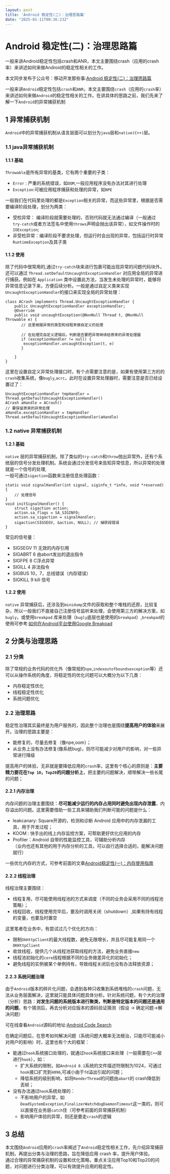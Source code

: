 ```yaml
---
layout: post
title: 'Android 稳定性(二)：治理思路篇'
date: "2025-01-11T00:36:23Z"
---
```

Android 稳定性(二)：治理思路篇
====================

一般来讲Android稳定性包括crash和ANR，本文主要围绕crash（应用的crash率）来讲述如何来做Android的稳定性相关的工作。

本文同步发布于公众号：移动开发那些事:[Android 稳定性(二)：治理思路篇](https://mp.weixin.qq.com/s/KihQ646esmZl_q-oY2_xkg)

一般来讲`Android`稳定性包括`crash`和`ANR`，本文主要围绕`crash`（应用的`crash`率）来讲述如何来做`Android`的稳定性相关的工作。在讲具体的思路之前，我们先来了解一下`Android`的异常捕获机制

1 异常捕获机制
--------

`Android`中的异常捕获机制从语言层面可以划分为`java`层和`native(C++)`层。

### 1.1 java异常捕获机制

#### 1.1.1 基础

`Throwable`是所有异常的基类，它有两个重要的子类：

*   `Error` : 严重的系统错误，如`OOM`,一般应用程序没有办法对其进行处理
*   `Exception`:可被应用程序捕获和处理的异常，如`NPE`

一般我们在代码里处理的都是`Exception`相关的异常，而这些异常里，根据是否需要编译阶段处理，划分为两类：

*   受检异常： 编译阶段就需要处理的，否则代码就无法通过编译（一般通过`try-catch`或者方法签名中使用`throws`声明会抛出该异常），如文件操作时的`IOException`;
*   非受检异常：编译阶段不要求处理，但运行时会出现的异常，包括运行时异常`RuntimeException`及其子类

#### 1.1.2 使用

除了代码中很常用的,通过`try-catch`块来进行包裹可能出现异常的问题代码块外，还可以通过 `Thread.setDefaultUncaughtExceptionHandler` 对应用全局的异常进行捕获。例如在 `Application` 类中设置此方法，当发生未处理的异常时，能够将异常信息记录下来，方便后续分析。一般是通过自定义类来实现`UncaughtExceptionHandler`的接口来实现全局的异常处理：

    class ACrash implements Thread.UncaughtExceptionHandler {
    	public UncaughtExceptionHandler exceptionHandler;
    	@Override
    	public void uncaughtException(@NonNull Thread t, @NonNull Throwable e) {
           // 这里根据异常的类型和线程来做自定义的处理    
    
           // 在处理完自定义逻辑后，判断是否要把异常继续给原来的异常处理器
           if (exceptionHandler != null) {
           	exceptionHandler.uncaughtException(t, e) 
           } 
    
        }
    }
    

这里在设置自定义异常处理接口时，有个点需要注意的是，如果有使用第三方的的`crash`收集系统，像`bugly`,`acrc`，此时在设置异常处理器时，需要注意是否已经设置过了：

    UncaughtExceptionHandler tmpHandler = Thread.getDefaultUncaughtExceptionHandler()
    ACrash aHandle = ACrash()
    // 要保留原来的异常处理
    aHandle.exceptionHandler = tmpHandler
    Thread.setDefaultUncaughtExceptionHandler(aHandle)
    

### 1.2 native 异常捕获机制

#### 1.2.1 基础

`native` 层的异常捕获机制，除了类似的`try-catch`和`throw`抛出异常外，还有个系统层的信号分发处理机制。系统会通过分发信号来告知异常信息，所以异常的处理就是一个信号的处理,  
一般可通过`sigaction`函数来注册信息处理函数：

    static void signalHandler(int signal, siginfo_t *info, void *reserved) {
        // 处理信号
    }
    void initSignalHandler() {
        struct sigaction action;
        action.sa_flags = SA_SIGINFO;
        action.sa_sigaction = signalHandler;
        sigaction(SIGSEGV, &action, NULL); // 捕获段错误
    }
    

常见的信号量：

*   SIGSEGV 11 无效的内存引用
*   SIGABRT 6 由abort发出的退出指令
*   SIGFPE 8 C浮点异常
*   SIGILL 4 非法指令
*   SIGBUS 10，7，总线错误（内存错误）
*   SIGKILL 9 kill 信号

#### 1.2.2 使用

`native` 异常捕获后，还涉及到`minidump`文件的获取和整个堆栈的还原，比较复杂，所以一般我们不直接自己注册信号监听来处理，会使用第三方的解决方案，如`bugly`，或使用`breakpad` 库来处理（`bugly`底层也是使用的`breakpad`）,`breakpad`的使用可参考:[如何在Android平台使用Google Breakpad](https://zhuanlan.zhihu.com/p/37378536)

2 分类与治理思路
---------

### 2.1 分类

除了常规的业务代码的优化外（像常规的`npe`,`indexoutofboundsexception`等）还可以从操作系统的角度，将稳定性的优化问题可以大概分为以下几类：

*   内存稳定性优化
*   线程稳定性优化
*   系统问题优化

### 2.2 治理思路

稳定性治理其实最终是为用户服务的，因此整个治理也是围绕**提高用户的体验**来展开。治理的思路主要是：

*   能修复的，尽量去修复（像npe,oom）；
*   从业务上没有办法修复(像系统bug)，则尽可能减少对用户的影响，对一些异常进行降级

提高用户的体验，无非就是要降低应用的`crash`率，这里有个核心的原则是：**主要精力要花在`Top 10`，`Top20`的问题分析上**，把主要的问题解决，顺带解决一些长尾的问题；

#### 2.2.1 内存治理

内存问题的治理主要围绕：**尽可能减少运行的内存占用同时避免出现内存泄露**，内存溢出的问题。这里需要借助一些工具来辅助我们判断可能的问题是什么：

*   leakcanary: Square开源的，检测和诊断 Android 应用中的内存泄漏的工具，用于开发过程；
*   KOOM : 快手出的线上内存监控方案，可帮助更好优化应用的内存
*   Profiler：Android 自带的性能监控工具，可辅助分析内存  
    （业内也还有其他的用于内存分析的工具，可以自行选择合适的，能解决问题就行）

一些优化内存的方式，可参考前面的文章[Android稳定性(一)：内存使用指南](https://mp.weixin.qq.com/s/O6C5YvKH0Jv8RpNIvSRI7w)

#### 2.2.2 线程治理

线程治理主要围绕：

*   线程复用，尽可能使用线程池的方式来调度（不同的业务会采用不同的线程池策略）；
*   线程回收，线程使用完毕后，要及时调用关闭（shutdown）,如果有持有线程的变量，也要及时置空

这里笔者在业务中，有尝试过几个优化的方向：

*   限制`OkHttpClient`的最大线程数，避免无限增长，并且尽可能复用同一个`OKHttpClient`
*   收敛线程，提供几个从线程池获取线程的方法，避免业务直接`new`
*   线程池初始化的`core`线程根据不同的业务做差异化的初始化；
*   避免线程的实例被某个单例持有，导致线程关闭后也没有办法释放资源；

#### 2.2.3 系统问题治理

由于`Android`版本的碎片化问题，会遇到各种只收集到系统堆栈的`crash`问题，无法从业务层面解决，这里就只能具体问题具体分析。针对系统问题，有个大的治理（分析）思路：**对发生问题的系统版本进行聚类，判断是特定版本的问题还是通用的问题**，有个猜测后，再去分析对应版本的源码验证猜测（假设 -> 确定问题->解决问题）

可在线查看`Android`源码的地址:[Android Code Search](https://cs.android.com/android/platform/superproject)

在确定问题后，在思考如何解决问题（系统问题大概率无法根治，只能尽可能减小对用户的影响）时，这里也有个大的框架：

*   能通过`hook`系统接口处理的，就通过`hook`系统接口来处理（一般需要在`C++`层进行`hook`），如：
    *   扩大系统的限制，如`Android 8.1`系统的文件描述符限制为1024，可通过`hook`接口扩充到`4096`,可减小由于`fd`溢出引起的问题；
    *   降低系统的级别影响，如将`RenderThread`的问题由`abart`的 crash降低到丟帧；
*   没有办法通过`hook`系统处理的：
    *   不影响用户的异常，如`DeadSystemException`,`FinalizerWatchdogDaemonTimeout`这一类的，则可以直接在业务层`catch`住（可参考前面的异常捕获机制）
    *   影响用户体验的异常，则还是要走`crash`的逻辑

3 总结
----

本文围绕`Android`应用的`crash`率阐述了`Android`稳定性相关工作，先介绍异常捕获机制，再提出分类与治理的思路，旨在降低应用 crash 率，提升用户体验。  
通过合理的异常捕获机制的设置和优化策略，重点关注应用Top10和Top20的问题，对问题进行分类治理，可以有效提升应用的稳定性。